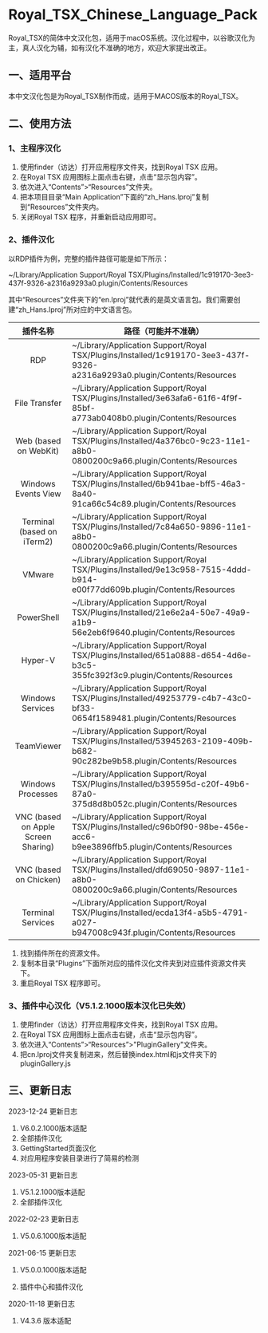 # Royal_TSX_Chinese_Language_Pack
Royal_TSX的简体中文汉化包，适用于macOS系统。汉化过程中，以谷歌汉化为主，真人汉化为辅，如有汉化不准确的地方，欢迎大家提出改正。

## 一、适用平台

本中文汉化包是为Royal_TSX制作而成，适用于MACOS版本的Royal_TSX。

## 二、使用方法

### 1、主程序汉化

1. 使用finder（访达）打开应用程序文件夹，找到Royal TSX 应用。
2. 在Royal TSX 应用图标上面点击右键，点击“显示包内容”。
3. 依次进入“Contents”>“Resources”文件夹。
4. 把本项目目录“Main Application”下面的“zh_Hans.lproj”复制到“Resources”文件夹内。
5. 关闭Royal TSX 程序，并重新启动应用即可。

### 2、插件汉化

以RDP插件为例，完整的插件路径可能是如下所示：

~/Library/Application Support/Royal TSX/Plugins/Installed/1c919170-3ee3-437f-9326-a2316a9293a0.plugin/Contents/Resources

其中“Resources”文件夹下的“en.lproj”就代表的是英文语言包。我们需要创建“zh_Hans.lproj”所对应的中文语言包。

|              插件名称               | 路径（可能并不准确）                                         |
| :---------------------------------: | ------------------------------------------------------------ |
|                 RDP                 | ~/Library/Application Support/Royal TSX/Plugins/Installed/1c919170-3ee3-437f-9326-a2316a9293a0.plugin/Contents/Resources |
|            File Transfer            | ~/Library/Application Support/Royal TSX/Plugins/Installed/3e63afa6-61f6-4f9f-85bf-a773ab0408b0.plugin/Contents/Resources |
|        Web (based on WebKit)        | ~/Library/Application Support/Royal TSX/Plugins/Installed/4a376bc0-9c23-11e1-a8b0-0800200c9a66.plugin/Contents/Resources |
|         Windows Events View         | ~/Library/Application Support/Royal TSX/Plugins/Installed/6b941bae-bff5-46a3-8a40-91ca66c54c89.plugin/Contents/Resources |
|     Terminal (based on iTerm2)      | ~/Library/Application Support/Royal TSX/Plugins/Installed/7c84a650-9896-11e1-a8b0-0800200c9a66.plugin/Contents/Resources |
|               VMware                | ~/Library/Application Support/Royal TSX/Plugins/Installed/9e13c958-7515-4ddd-b914-e00f77dd609b.plugin/Contents/Resources |
|             PowerShell              | ~/Library/Application Support/Royal TSX/Plugins/Installed/21e6e2a4-50e7-49a9-a1b9-56e2eb6f9640.plugin/Contents/Resources |
|               Hyper-V               | ~/Library/Application Support/Royal TSX/Plugins/Installed/651a0888-d654-4d6e-b3c5-355fc392f3c9.plugin/Contents/Resources |
|          Windows Services           | ~/Library/Application Support/Royal TSX/Plugins/Installed/49253779-c4b7-43c0-bf33-0654f1589481.plugin/Contents/Resources |
|             TeamViewer              | ~/Library/Application Support/Royal TSX/Plugins/Installed/53945263-2109-409b-b682-90c282be9b58.plugin/Contents/Resources |
|          Windows Processes          | ~/Library/Application Support/Royal TSX/Plugins/Installed/b395595d-c20f-49b6-87a0-375d8d8b052c.plugin/Contents/Resources |
| VNC (based on Apple Screen Sharing) | ~/Library/Application Support/Royal TSX/Plugins/Installed/c96b0f90-98be-456e-acc6-b9ee3896ffb5.plugin/Contents/Resources |
|       VNC (based on Chicken)        | ~/Library/Application Support/Royal TSX/Plugins/Installed/dfd69050-9897-11e1-a8b0-0800200c9a66.plugin/Contents/Resources |
|          Terminal Services          | ~/Library/Application Support/Royal TSX/Plugins/Installed/ecda13f4-a5b5-4791-a027-b947008c943f.plugin/Contents/Resources |

1. 找到插件所在的资源文件。
2. 复制本目录“Plugins”下面所对应的插件汉化文件夹到对应插件资源文件夹下。
3. 重启Royal TSX 程序即可。

### 3、插件中心汉化（V5.1.2.1000版本汉化已失效）

1. 使用finder（访达）打开应用程序文件夹，找到Royal TSX 应用。
2. 在Royal TSX 应用图标上面点击右键，点击“显示包内容”。
3. 依次进入“Contents”>“Resources”>"PluginGallery"文件夹。
4. 把cn.lproj文件夹复制进来，然后替换index.html和js文件夹下的pluginGallery.js

## 三、更新日志

2023-12-24 更新日志
1. V6.0.2.1000版本适配
2. 全部插件汉化
3. GettingStarted页面汉化
4. 对应用程序安装目录进行了简易的检测

2023-05-31 更新日志

1. V5.1.2.1000版本适配
2. 全部插件汉化

2022-02-23 更新日志

1. V5.0.6.1000版本适配

2021-06-15 更新日志

1. V5.0.0.1000版本适配

2. 插件中心和插件汉化

2020-11-18  更新日志

1. V4.3.6 版本适配
